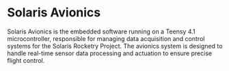 # Solaris Avionics

Solaris Avionics is the embedded software running on a Teensy 4.1 microcontroller, responsible for managing data acquisition and control systems for the Solaris Rocketry Project. The avionics system is designed to handle real-time sensor data processing and actuation to ensure precise flight control.
